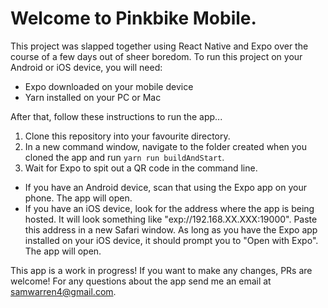 # Welcome to Pinkbike Mobile.

This project was slapped together using React Native and Expo over the course of a few days out of sheer boredom. To run this project on your Android or iOS device, you will need: 
- Expo downloaded on your mobile device
- Yarn installed on your PC or Mac

After that, follow these instructions to run the app...

1. Clone this repository into your favourite directory.
2. In a new command window, navigate to the folder created when you cloned the app and run `yarn run buildAndStart`.
3. Wait for Expo to spit out a QR code in the command line. 
 - If you have an Android device, scan that using the Expo app on your phone. The app will open.
 - If you have an iOS device, look for the address where the app is being hosted. It will look something like "exp://192.168.XX.XXX:19000". Paste this address in a new Safari window. As long as you have the Expo app installed on your iOS device, it should prompt you to "Open with Expo". The app will open.

This app is a work in progress! If you want to make any changes, PRs are welcome!
For any questions about the app send me an email at samwarren4@gmail.com.
